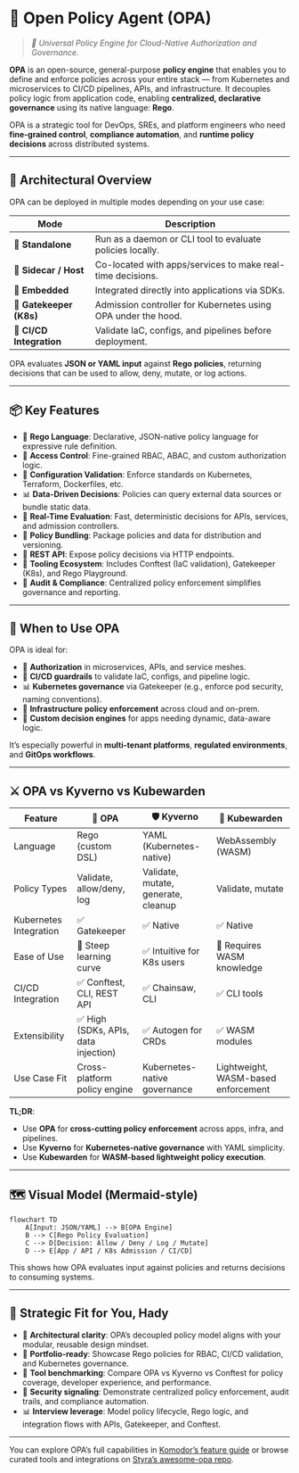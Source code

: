# 🧠 Open Policy Agent (OPA)

> _📖 Universal Policy Engine for Cloud-Native Authorization and Governance._

**OPA** is an open-source, general-purpose **policy engine** that enables you to define and enforce policies across your entire stack — from Kubernetes and microservices to CI/CD pipelines, APIs, and infrastructure. It decouples policy logic from application code, enabling **centralized, declarative governance** using its native language: **Rego**.

OPA is a strategic tool for DevOps, SREs, and platform engineers who need **fine-grained control**, **compliance automation**, and **runtime policy decisions** across distributed systems.

---

## 🧠 Architectural Overview

OPA can be deployed in multiple modes depending on your use case:

| Mode                     | Description                                                   |
| ------------------------ | ------------------------------------------------------------- |
| 🧱 **Standalone**        | Run as a daemon or CLI tool to evaluate policies locally.     |
| 🔗 **Sidecar / Host**    | Co-located with apps/services to make real-time decisions.    |
| 🧩 **Embedded**          | Integrated directly into applications via SDKs.               |
| 🧠 **Gatekeeper (K8s)**  | Admission controller for Kubernetes using OPA under the hood. |
| 🧪 **CI/CD Integration** | Validate IaC, configs, and pipelines before deployment.       |

OPA evaluates **JSON or YAML input** against **Rego policies**, returning decisions that can be used to allow, deny, mutate, or log actions.

---

## 📦 Key Features

- 🧬 **Rego Language**: Declarative, JSON-native policy language for expressive rule definition.
- 🔐 **Access Control**: Fine-grained RBAC, ABAC, and custom authorization logic.
- 🧪 **Configuration Validation**: Enforce standards on Kubernetes, Terraform, Dockerfiles, etc.
- 📊 **Data-Driven Decisions**: Policies can query external data sources or bundle static data.
- 🔁 **Real-Time Evaluation**: Fast, deterministic decisions for APIs, services, and admission controllers.
- 🧰 **Policy Bundling**: Package policies and data for distribution and versioning.
- 📡 **REST API**: Expose policy decisions via HTTP endpoints.
- 🧩 **Tooling Ecosystem**: Includes Conftest (IaC validation), Gatekeeper (K8s), and Rego Playground.
- 📜 **Audit & Compliance**: Centralized policy enforcement simplifies governance and reporting.

---

## 🚀 When to Use OPA

OPA is ideal for:

- 🔐 **Authorization** in microservices, APIs, and service meshes.
- 🧪 **CI/CD guardrails** to validate IaC, configs, and pipeline logic.
- 📊 **Kubernetes governance** via Gatekeeper (e.g., enforce pod security, naming conventions).
- 🧰 **Infrastructure policy enforcement** across cloud and on-prem.
- 🧠 **Custom decision engines** for apps needing dynamic, data-aware logic.

It’s especially powerful in **multi-tenant platforms**, **regulated environments**, and **GitOps workflows**.

---

## ⚔️ OPA vs Kyverno vs Kubewarden

| Feature                | 🧠 **OPA**                           | 🛡️ **Kyverno**                      | 🧩 **Kubewarden**                   |
| ---------------------- | ------------------------------------ | ----------------------------------- | ----------------------------------- |
| Language               | Rego (custom DSL)                    | YAML (Kubernetes-native)            | WebAssembly (WASM)                  |
| Policy Types           | Validate, allow/deny, log            | Validate, mutate, generate, cleanup | Validate, mutate                    |
| Kubernetes Integration | ✅ Gatekeeper                        | ✅ Native                           | ✅ Native                           |
| Ease of Use            | 🔶 Steep learning curve              | ✅ Intuitive for K8s users          | 🔶 Requires WASM knowledge          |
| CI/CD Integration      | ✅ Conftest, CLI, REST API           | ✅ Chainsaw, CLI                    | ✅ CLI tools                        |
| Extensibility          | ✅ High (SDKs, APIs, data injection) | ✅ Autogen for CRDs                 | ✅ WASM modules                     |
| Use Case Fit           | Cross-platform policy engine         | Kubernetes-native governance        | Lightweight, WASM-based enforcement |

**TL;DR**:

- Use **OPA** for **cross-cutting policy enforcement** across apps, infra, and pipelines.
- Use **Kyverno** for **Kubernetes-native governance** with YAML simplicity.
- Use **Kubewarden** for **WASM-based lightweight policy execution**.

---

## 🗺️ Visual Model (Mermaid-style)

```mermaid
flowchart TD
    A[Input: JSON/YAML] --> B[OPA Engine]
    B --> C[Rego Policy Evaluation]
    C --> D[Decision: Allow / Deny / Log / Mutate]
    D --> E[App / API / K8s Admission / CI/CD]
```

This shows how OPA evaluates input against policies and returns decisions to consuming systems.

---

## 🧩 Strategic Fit for You, Hady

- 🧠 **Architectural clarity**: OPA’s decoupled policy model aligns with your modular, reusable design mindset.
- 📁 **Portfolio-ready**: Showcase Rego policies for RBAC, CI/CD validation, and Kubernetes governance.
- 🧪 **Tool benchmarking**: Compare OPA vs Kyverno vs Conftest for policy coverage, developer experience, and performance.
- 🔐 **Security signaling**: Demonstrate centralized policy enforcement, audit trails, and compliance automation.
- 📊 **Interview leverage**: Model policy lifecycle, Rego logic, and integration flows with APIs, Gatekeeper, and Conftest.

---

You can explore OPA’s full capabilities in [Komodor’s feature guide](https://komodor.com/learn/open-policy-agent-opa-features-use-cases-and-how-to-get-started/) or browse curated tools and integrations on [Styra’s awesome-opa repo](https://github.com/StyraOSS/awesome-opa).
